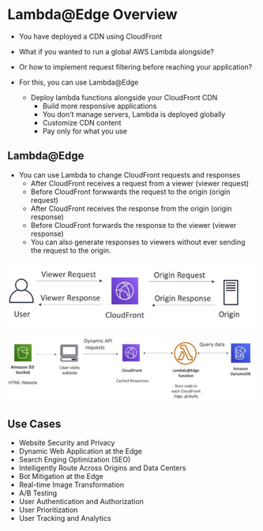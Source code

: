 # Lambda@Edge Overview

- You have deployed a CDN using CloudFront
- What if you wanted to run a global AWS Lambda alongside?
- Or how to implement request filtering before reaching your application?

- For this, you can use Lambda@Edge
    - Deploy lambda functions alongside your CloudFront CDN
        - Build more responsive applications
        - You don't manage servers, Lambda is deployed globally
        - Customize CDN content
        - Pay only for what you use

## Lambda@Edge

- You can use Lambda to change CloudFront requests and responses
    - After CloudFront receives a request from a viewer (viewer request)
    - Before CloudFront forwwards the request to the origin (origin request)
    - After CloudFront receives the response from the origin (origin response)
    - Before CloudFront forwards the response to the viewer (viewer response)
    - You can also generate responses to viewers without ever sending the request to the origin.

![](img/2022-05-12-07-28-52.png)

![](img/2022-05-12-07-29-15.png)

## Use Cases

- Website Security and Privacy
- Dynamic Web Application at the Edge
- Search Enging Optimization (SEO)
- Intelligently Route Across Origins and Data Centers
- Bot Mitigation at the Edge
- Real-time Image Transformation
- A/B Testing
- User Authentication and Authorization
- User Prioritization
- User Tracking and Analytics

